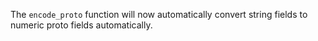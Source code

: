 The `encode_proto` function will now automatically convert string fields to numeric proto fields automatically.
